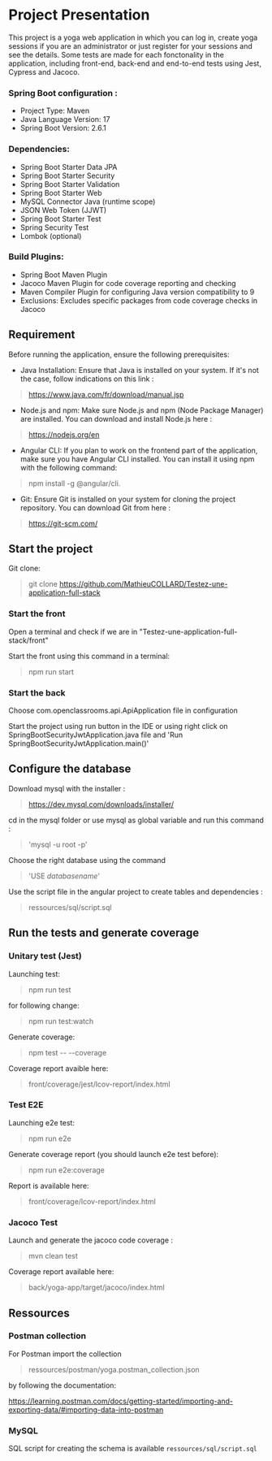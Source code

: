 # Project Presentation
This project is a yoga web application in which you can log in, create yoga sessions if you are an administrator or just register for your sessions and see the details.
Some tests are made for each fonctonality in the application, including front-end, back-end and end-to-end tests using Jest, Cypress and Jacoco.

### Spring Boot configuration : 
- Project Type: Maven
- Java Language Version: 17
- Spring Boot Version: 2.6.1
  
### Dependencies:
- Spring Boot Starter Data JPA
- Spring Boot Starter Security
- Spring Boot Starter Validation
- Spring Boot Starter Web
- MySQL Connector Java (runtime scope)
- JSON Web Token (JJWT)
- Spring Boot Starter Test
- Spring Security Test
- Lombok (optional)

### Build Plugins:
- Spring Boot Maven Plugin
- Jacoco Maven Plugin for code coverage reporting and checking
- Maven Compiler Plugin for configuring Java version compatibility to 9
- Exclusions: Excludes specific packages from code coverage checks in Jacoco

## Requirement

Before running the application, ensure the following prerequisites:

- Java Installation: Ensure that Java is installed on your system.
If it's not the case, follow indications on this link :
> https://www.java.com/fr/download/manual.jsp

- Node.js and npm: Make sure Node.js and npm (Node Package Manager) are installed. You can download and install Node.js here :
> https://nodejs.org/en


- Angular CLI: If you plan to work on the frontend part of the application, make sure you have Angular CLI installed. You can install it using npm with the following command:
> npm install -g @angular/cli.

- Git: Ensure Git is installed on your system for cloning the project repository. You can download Git from here :
> https://git-scm.com/

## Start the project

Git clone:

> git clone https://github.com/MathieuCOLLARD/Testez-une-application-full-stack

### Start the front

Open a terminal and check if we are in "Testez-une-application-full-stack/front"

Start the front using this command in a terminal:

> npm run start

### Start the back

Choose com.openclassrooms.api.ApiApplication file in configuration

Start the project using run button in the IDE or using right click on SpringBootSecurityJwtApplication.java file and 'Run SpringBootSecurityJwtApplication.main()'

## Configure the database 

Download mysql with the installer :

> https://dev.mysql.com/downloads/installer/

cd in the mysql folder or use mysql as global variable and run this command :

> 'mysql -u root -p'

Choose the right database using the command

> 'USE _databasename_'

Use the script file in the angular project to create tables and dependencies :

> ressources/sql/script.sql

## Run the tests and generate coverage

### Unitary test (Jest)

Launching test:

> npm run test

for following change:

> npm run test:watch

Generate coverage: 

> npm test -- --coverage

Coverage report avaible here:

> front/coverage/jest/lcov-report/index.html

### Test E2E

Launching e2e test:

> npm run e2e

Generate coverage report (you should launch e2e test before):

> npm run e2e:coverage

Report is available here:

> front/coverage/lcov-report/index.html

### Jacoco Test

Launch and generate the jacoco code coverage :

> mvn clean test

Coverage report available here: 

> back/yoga-app/target/jacoco/index.html

## Ressources

### Postman collection

For Postman import the collection

> ressources/postman/yoga.postman_collection.json 

by following the documentation: 

https://learning.postman.com/docs/getting-started/importing-and-exporting-data/#importing-data-into-postman


### MySQL

SQL script for creating the schema is available `ressources/sql/script.sql`
